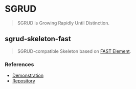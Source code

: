 # SGRUD
> SGRUD is Growing Rapidly Until Distinction.

## sgrud-skeleton-fast
> SGRUD-compatible Skeleton based on [FAST Element](https://www.fast.design).

### References
- [Demonstration](https://sgrud.github.io/skeletons/fast)
- [Repository](https://github.com/sgrud/skeletons/tree/main/fast)

